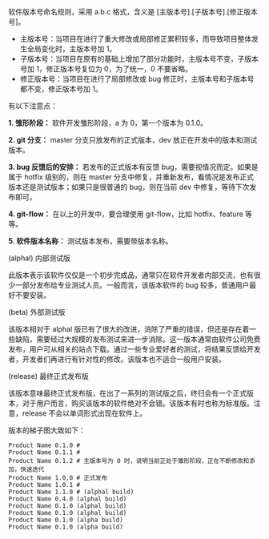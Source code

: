 软件版本号命名规则，采用 a.b.c 格式，含义是 [主版本号].[子版本号].[修正版本号]。

- 主版本号：当项目在进行了重大修改或局部修正累积较多，而导致项目整体发生全局变化时，主版本号加 1。
- 子版本号：当项目在原有的基础上增加了部分功能时，主版本号不变，子版本号加 1，修正版本号复位为 0，为了统一，0 不要省略。
- 修正版本号：当项目在进行了局部修改或 bug 修正时，主版本号和子版本号都不变，修正版本号加 1。

有以下注意点：

**1. 雏形阶段：** 软件开发雏形阶段，a 为 0，第一个版本为 0.1.0。

**2. git 分支：** master 分支只放发布的正式版本，dev 放正在开发中的版本和测试版本。

**3. bug 反馈后的安排：** 若发布的正式版本有反馈 bug，需要视情况而定。如果是属于 hotfix 级别的，则在 master 分支中修复，并重新发布，看情况是发布正式版本还是测试版本；如果只是很普通的 bug，则在当前 dev 中修复，等待下次发布即可。

**4. git-flow：** 在以上的开发中，要合理使用 git-flow，比如 hotfix、feature 等等。

**5. 软件版本名称：** 测试版本发布，需要带版本名称。

(alphal) 内部测试版

此版本表示该软件仅仅是一个初步完成品，通常只在软件开发者内部交流，也有很少一部分发布给专业测试人员。一般而言，该版本软件的 bug 较多，普通用户最好不要安装。

(beta) 外部测试版

该版本相对于 alphal 版已有了很大的改进，消除了严重的错误，但还是存在着一些缺陷，需要经过大规模的发布测试来进一步消除。这一版本通常由软件公司免费发布，用户可从相关的站点下载。通过一些专业爱好者的测试，将结果反馈给开发者，开发者们再进行有针对性的修改。该版本也不适合一般用户安装。

(release) 最终正式发布版

该版本意味最终正式发布版，在出了一系列的测试版之后，终归会有一个正式版本，对于用户而言，购买该版本的软件绝对不会错。该版本有时也称为标准版。注意，release 不会以单词形式出现在软件上。

版本的梯子图大致如下：

```
Product Name 0.1.0 #
Product Name 0.1.1 #
Product Name 0.1.2 # 主版本号为 0 时，说明当前正处于雏形阶段，正在不断修改和添加，快速迭代
Product Name 1.0.0 # 正式发布
Product Name 1.0.1 # 
Product Name 1.1.0 # (alphal build)
Product Name 0.4.0 (alphal build)
Product Name 0.1.0 (alphal build)
Product Name 0.1.0 (alphal build)
Product Name 0.1.0 (alpha build)
Product Name 0.1.0 (alpha build)
```
